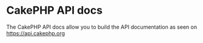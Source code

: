 # CakePHP API docs #

The CakePHP API docs allow you to build the API documentation as seen on
https://api.cakephp.org
